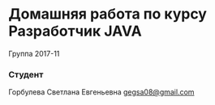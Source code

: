 # Домашняя работа по курсу Разработчик JAVA
Группа 2017-11

### Студент 
Горбулева Светлана Евгеньевна 
gegsa08@gmail.com
